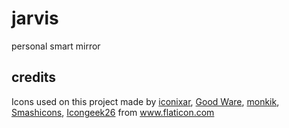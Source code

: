 # jarvis
personal smart mirror

## credits
Icons used on this project made by [iconixar](https://www.flaticon.com/authors/iconixar), [Good Ware](https://www.flaticon.com/authors/good-ware), [monkik](https://www.flaticon.com/authors/monkik), [Smashicons](https://www.flaticon.com/authors/smashicons), [Icongeek26](https://www.flaticon.com/authors/icongeek26) from www.flaticon.com

